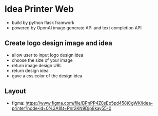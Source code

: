 # Idea Printer Web 
- build by python flask framwork
- powered by OpenAI image generate API and text completion API

## Create logo design image and idea
- allow user to input logo design idea
- choose the size of your image
- return image design URL
- return design idea
- gave a css color of the design idea
## Layout
- figma: https://www.figma.com/file/BPnPP4Z0sEp5pd458jCgWK/idea-printer?node-id=0%3A1&t=Pnr2KN9Djp8kay55-0

